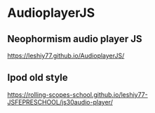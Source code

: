 # AudioplayerJS
## Neophormism audio player JS
https://leshiy77.github.io/AudioplayerJS/
## Ipod old style
https://rolling-scopes-school.github.io/leshiy77-JSFEPRESCHOOL/js30audio-player/
